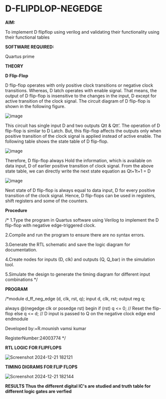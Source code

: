 # D-FLIPDLOP-NEGEDGE

**AIM:**

To implement  D flipflop using verilog and validating their functionality using their functional tables

**SOFTWARE REQUIRED:**

Quartus prime

**THEORY**

**D Flip-Flop**

D flip-flop operates with only positive clock transitions or negative clock transitions. Whereas, D latch operates with enable signal. That means, the output of D flip-flop is insensitive to the changes in the input, D except for active transition of the clock signal. The circuit diagram of D flip-flop is shown in the following figure.

![image](https://github.com/naavaneetha/D-FLIPDLOP-NEGEDGE/assets/154305477/48c81fe8-bc3f-40e7-95e2-519fc155ad51)

This circuit has single input D and two outputs Qtt & Qtt’. The operation of D flip-flop is similar to D Latch. But, this flip-flop affects the outputs only when positive transition of the clock signal is applied instead of active enable. The following table shows the state table of D flip-flop.

![image](https://github.com/naavaneetha/D-FLIPDLOP-NEGEDGE/assets/154305477/e5f3fda7-68ec-4a3a-a0a4-cf6f9cc4ab55)

Therefore, D flip-flop always Hold the information, which is available on data input, D of earlier positive transition of clock signal. From the above state table, we can directly write the next state equation as Qt+1t+1 = D

![image](https://github.com/naavaneetha/D-FLIPDLOP-NEGEDGE/assets/154305477/8592c0d8-2917-4142-91b9-d6c30dd891d2)

Next state of D flip-flop is always equal to data input, D for every positive transition of the clock signal. Hence, D flip-flops can be used in registers, shift registers and some of the counters.

**Procedure**

/*  1.Type the program in Quartus software using Verilog to implement the D flip-flop with negative edge-triggered clock.

2.Compile and run the program to ensure there are no syntax errors.

3.Generate the RTL schematic and save the logic diagram for documentation.

4.Create nodes for inputs (D, clk) and outputs (Q, Q_bar) in the simulation tool.

5.Simulate the design to generate the timing diagram for different input combinations */

**PROGRAM**

/*module d_ff_neg_edge (d, clk, rst, q);
  input d, clk, rst;
  output reg q;

  always @(negedge clk or posedge rst) begin
    if (rst)
      q <= 0; // Reset the flip-flop
    else
      q <= d; // D input is passed to Q on the negative clock edge
  end
endmodule    

Developed by:+R.mounish vamsi kumar 

RegisterNumber:24003774
*/

**RTL LOGIC FOR FLIPFLOPS**

![Screenshot 2024-12-21 182121](https://github.com/user-attachments/assets/cab05f44-916a-4a61-9cbe-3c315c9dd6cb)



**TIMING DIGRAMS FOR FLIP FLOPS**

![Screenshot 2024-12-21 182144](https://github.com/user-attachments/assets/b5ae5555-a141-4d12-bb3b-2e7878659743)


**RESULTS Thus the different digital IC's are studied and truth table for different logic gates are verfied**
